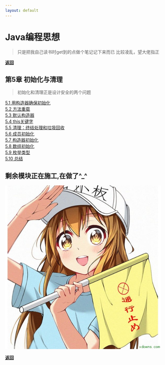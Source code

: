 ```yaml
---
layout: default
---
```

# Java编程思想  

>只是把我自己读书时get到的点做个笔记记下来而已
>比较凌乱，望大佬指正

[**返回**](/index)

## 第5章 初始化与清理  

>初始化和清理正是设计安全的两个问题  

[5.1 用构造器确保初始化](./5/51)  
[5.2 方法重载](./5/52)  
[5.3 默认构造器](./5/53)  
[5.4 this关键字](./5/54)  
[5.5 清理：终结处理和垃圾回收](./5/55)  
[5.6 成员初始化](./5/56)  
[5.7 构造器初始化](./5/57)  
[5.8 数组初始化](./404)  
[5.9 枚举类型](./404)  
[5.10 总结](./404)  

## 剩余模块正在施工,在做了^_^  

![stop](../stop.png)  

[**返回**](/index)